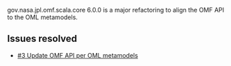gov.nasa.jpl.omf.scala.core 6.0.0 is a major refactoring to align the OMF API to the OML metamodels.

## Issues resolved

- [#3 Update OMF API per OML metamodels](https://github.com/JPL-IMCE/gov.nasa.jpl.omf.scala.core/issues/3)
